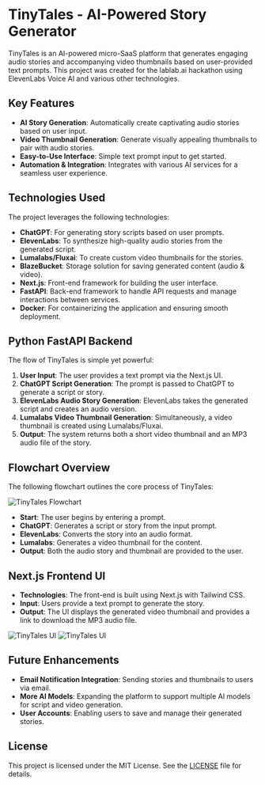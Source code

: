 

# TinyTales - AI-Powered Story Generator

TinyTales is an AI-powered micro-SaaS platform that generates engaging audio stories and accompanying video thumbnails based on user-provided text prompts. This project was created for the lablab.ai hackathon using ElevenLabs Voice AI and various other technologies.

## Key Features

- **AI Story Generation**: Automatically create captivating audio stories based on user input.
- **Video Thumbnail Generation**: Generate visually appealing thumbnails to pair with audio stories.
- **Easy-to-Use Interface**: Simple text prompt input to get started.
- **Automation & Integration**: Integrates with various AI services for a seamless user experience.

## Technologies Used

The project leverages the following technologies:

- **ChatGPT**: For generating story scripts based on user prompts.
- **ElevenLabs**: To synthesize high-quality audio stories from the generated script.
- **Lumalabs/Fluxai**: To create custom video thumbnails for the stories.
- **BlazeBucket**: Storage solution for saving generated content (audio & video).
- **Next.js**: Front-end framework for building the user interface.
- **FastAPI**: Back-end framework to handle API requests and manage interactions between services.
- **Docker**: For containerizing the application and ensuring smooth deployment.

## Python FastAPI Backend

The flow of TinyTales is simple yet powerful:

1. **User Input**: The user provides a text prompt via the Next.js UI.
2. **ChatGPT Script Generation**: The prompt is passed to ChatGPT to generate a script or story.
3. **ElevenLabs Audio Story Generation**: ElevenLabs takes the generated script and creates an audio version.
4. **Lumalabs Video Thumbnail Generation**: Simultaneously, a video thumbnail is created using Lumalabs/Fluxai.
5. **Output**: The system returns both a short video thumbnail and an MP3 audio file of the story.

## Flowchart Overview

The following flowchart outlines the core process of TinyTales:

<Image src="assets/tinytales-flowchat.png" alt="TinyTales Flowchart" width={800} height={600} />

- **Start**: The user begins by entering a prompt.
- **ChatGPT**: Generates a script or story from the input prompt.
- **ElevenLabs**: Converts the story into an audio format.
- **Lumalabs**: Generates a video thumbnail for the content.
- **Output**: Both the audio story and thumbnail are provided to the user.

## Next.js Frontend UI

- **Technologies**: The front-end is built using Next.js with Tailwind CSS.
- **Input**: Users provide a text prompt to generate the story.
- **Output**: The UI displays the generated video thumbnail and provides a link to download the MP3 audio file.

<Image src="assets/tinytales-idea.png" alt="TinyTales UI" width={800} height={600} />
<Image src="assets/tiny-tales-ui.png" alt="TinyTales UI" width={800} height={600} />

## Future Enhancements

- **Email Notification Integration**: Sending stories and thumbnails to users via email.
- **More AI Models**: Expanding the platform to support multiple AI models for script and video generation.
- **User Accounts**: Enabling users to save and manage their generated stories.

## License

This project is licensed under the MIT License. See the [LICENSE](LICENSE) file for details.
